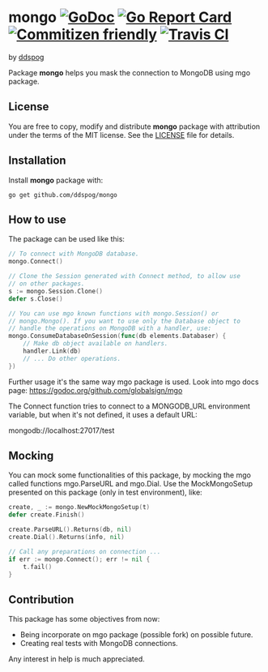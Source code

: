 # mongo [![GoDoc](https://godoc.org/github.com/ddspog/mongo?status.svg)](https://godoc.org/github.com/ddspog/mongo) [![Go Report Card](https://goreportcard.com/badge/github.com/ddspog/mongo)](https://goreportcard.com/report/github.com/ddspog/mongo) [![Commitizen friendly](https://img.shields.io/badge/commitizen-friendly-brightgreen.svg)](http://commitizen.github.io/cz-cli/) [![Travis CI](https://travis-ci.org/ddspog/mongo.svg?branch=master)](https://travis-ci.org/ddspog/mongo)

by [ddspog](http://hithub.com/ddspog)

Package **mongo** helps you mask the connection to MongoDB using mgo package.

## License

You are free to copy, modify and distribute **mongo** package with attribution under the terms of the MIT license. See the [LICENSE](https://github.com/ddspog/mongo/blob/master/LICENSE) file for details.

## Installation

Install **mongo** package with:

```shell
go get github.com/ddspog/mongo
```

## How to use

The package can be used like this:

```go
// To connect with MongoDB database.
mongo.Connect()

// Clone the Session generated with Connect method, to allow use
// on other packages.
s := mongo.Session.Clone()
defer s.Close()

// You can use mgo known functions with mongo.Session() or
// mongo.Mongo(). If you want to use only the Database object to
// handle the operations on MongoDB with a handler, use:
mongo.ConsumeDatabaseOnSession(func(db elements.Databaser) {
    // Make db object available on handlers.
    handler.Link(db)
    // ... Do other operations.
})
```

Further usage it's the same way mgo package is used. Look into mgo
docs page: <https://godoc.org/github.com/globalsign/mgo>

The Connect function tries to connect to a MONGODB_URL environment
variable, but when it's not defined, it uses a default URL:

mongodb://localhost:27017/test

## Mocking

You can mock some functionalities of this package, by mocking the mgo
called functions mgo.ParseURL and mgo.Dial. Use the MockMongoSetup
presented on this package (only in test environment), like:

```go
create, _ := mongo.NewMockMongoSetup(t)
defer create.Finish()

create.ParseURL().Returns(db, nil)
create.Dial().Returns(info, nil)

// Call any preparations on connection ...
if err := mongo.Connect(); err != nil {
    t.fail()
}
```

## Contribution

This package has some objectives from now:

* Being incorporate on mgo package (possible fork) on possible future.
* Creating real tests with MongoDB connections.

Any interest in help is much appreciated.